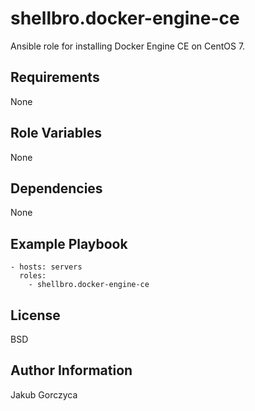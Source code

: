 shellbro.docker-engine-ce
=========================

Ansible role for installing Docker Engine CE on CentOS 7.

Requirements
------------

None

Role Variables
--------------

None

Dependencies
------------

None

Example Playbook
----------------

    - hosts: servers
      roles:
        - shellbro.docker-engine-ce

License
-------

BSD

Author Information
------------------

Jakub Gorczyca
